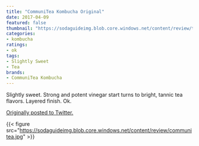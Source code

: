```yaml
---
title: "CommuniTea Kombucha Original"
date: 2017-04-09
featured: false
thumbnail: "https://sodaguideimg.blob.core.windows.net/content/review/thumbs/communitea.jpg"
categories:
- kombucha
ratings:
- ok
tags:
- Slightly Sweet
- Tea
brands:
- CommuniTea Kombucha
---
```


Slightly sweet. Strong and potent vinegar start turns to bright, tannic tea flavors. Layered finish. Ok.

[Originally posted to Twitter.](https://twitter.com/Cavorter/status/851258232072830977)

{{< figure src="https://sodaguideimg.blob.core.windows.net/content/review/communitea.jpg" >}}

